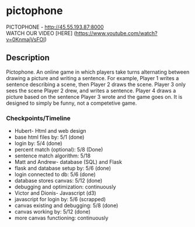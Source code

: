 # pictophone

PICTOPHONE - http://45.55.193.87:8000 <br>
WATCH OUR VIDEO [HERE] (https://www.youtube.com/watch?v=0KnmajVsFOI)

## Description
Pictophone.
An online game in which players take turns alternating between drawing a picture and writing a sentence.
For example, Player 1 writes a sentence describing a scene, then Player 2 draws the scene. Player 3 only 
sees the scene Player 2 drew, and writes a sentence. Player 4 draws a picture based on the sentence Player 3 
wrote and the game goes on. It is designed to simply be funny, not a competetive game. 
### Checkpoints/Timeline
* Hubert- Html and web design
 * base html files by: 5/1 (done)
 * login by: 5/4 (done)
 * percent match (optional): 5/8 (Done)
 * sentence match algorithm: 5/18
* Matt and Andrew- database (SQL) and Flask
 * flask and database setup by: 5/6 (done)
 * login connected to db: 5/6 (done)
 * database stores canvas: 5/12 (done)
 * debugging and optimization: continuously
* Victor and Dionis- Javascript (d3)
 * javascript for login by: 5/6 (scrapped)
 * canvas existing and debugging: 5/8 (done)
 * canvas working by: 5/12 (done)
 * more canvas functioning: continuously
